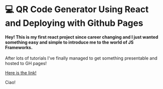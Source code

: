 #  :computer: QR Code Generator Using React and Deploying with Github Pages

#### Hey! This is my first react project since career changing and I just wanted something easy and simple to introduce me to the world of JS Frameworks.

After lots of tutorials I've finally managed to get something presentable and hosted to GH pages!

[Here is the link!](https://abbottmichael96.github.io/QR-Generator/)

Ciao!


